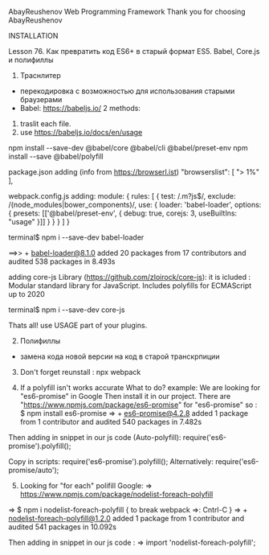 AbayReushenov Web Programming Framework
Thank you for choosing AbayReushenov

INSTALLATION

Lesson 76. Как превратить код ES6+ в старый формат ES5. Babel, Core.js и
полифиллы

1. Траснлитер
- перекодировка с возможностью для использования старыми браузерами
- Babel: https://babeljs.io/
2 methods:
1. traslit each file.
2. use https://babeljs.io/docs/en/usage


npm install --save-dev @babel/core @babel/cli @babel/preset-env
npm install --save @babel/polyfill

package.json adding (info from https://browserl.ist)
 "browserslist": [
    "> 1%"
  ],

webpack.config.js adding:
  module: {
    rules: [
      {
        test: /\.m?js$/,
        exclude: /(node_modules|bower_components)/,
        use: {
          loader: 'babel-loader',
          options: {
            presets: [['@babel/preset-env', {
                debug: true,
                corejs: 3,
                useBuiltIns: "usage"
            }]]
          }
        }
      }
    ]
  }

terminal$ npm i --save-dev babel-loader

==>> + babel-loader@8.1.0
added 20 packages from 17 contributors and audited 538 packages in 8.493s

adding core-js Library (https://github.com/zloirock/core-js):
it is icluded :
Modular standard library for JavaScript. Includes polyfills for ECMAScript up to 2020

terminal$ npm i --save-dev core-js

Thats all!
use USAGE part of your plugins.

2. Полифиллы 
- замена кода новой версии на код в старой транскрпиции

3. Don't forget reunstall : npx webpack

4. If a polyfill isn't works accurate
What to do?
example: 
We are looking for "es6-promise" in Google
Then install it in our project.
There are "https://www.npmjs.com/package/es6-promise" for "es6-promise"
so : $ npm install es6-promise
=> + es6-promise@4.2.8
added 1 package from 1 contributor and audited 540 packages in 7.482s

Then adding in snippet in our js code (Auto-polyfill):
require('es6-promise').polyfill();

Copy in scripts: require('es6-promise').polyfill(); 
Alternatively:
require('es6-promise/auto');

5. Looking for "for each" polifill
Google: => https://www.npmjs.com/package/nodelist-foreach-polyfill

=> $ npm i nodelist-foreach-polyfill
{
    to break webpack =>: Cntrl-C
}
=> + nodelist-foreach-polyfill@1.2.0
added 1 package from 1 contributor and audited 541 packages in 10.092s

Then adding in snippet in our js code :
=> import 'nodelist-foreach-polyfill';